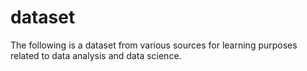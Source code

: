 # dataset

The following is a dataset from various sources for learning purposes related to data analysis and data science.
